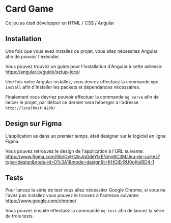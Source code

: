 # Card Game

Ce jeu as était développer en HTML / CSS / Angular

## Installation

Une fois que vous avez installez ce projet, vous allez nécessitez Angular afin de pouvoir l'exécuter.

Vous pouvez trouvez un guide pour l'installation d'Angular à cette adresse:
https://angular.io/guide/setup-local

Une fois votre Angular installez, vous devrez effectuez la commande `npm install` afin d'installer les packets et dépendances nécessaires.

Finalement vous devriez pouvoir effectuer la commande `ng serve` afin de lancer le projet, par défaut ce dernier sera héberger à l'adresse `http://localhost:4200/`.

## Design sur Figma

L'application as dans un premier temps, était designer sur le logiciel en ligne Figma.

Vous pouvez retrouvez le design de l'application à l'URL suivante:
https://www.figma.com/file/OyHQlnJqGdeYIkENmn6C3M/Jeu-de-cartes?type=design&node-id=0%3A1&mode=design&t=KHOjErRU0gKoiRD4-1

## Tests

Pour lancez la série de test vous allez nécessiter Google Chrome, si vous ne l'avez pas installez vous pouvez le trouvez à l'adresse suivante:
https://www.google.com/chrome/

Vous pouvez ensuite effectuez la commande `ng test` afin de lancez la série de trois tests.